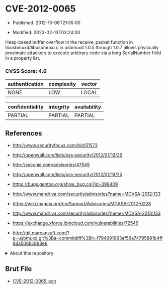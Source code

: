 # CVE-2012-0065

- Published: 2012-10-06T21:55:00

- Modified: 2023-02-13T03:24:00

Heap-based buffer overflow in the receive_packet function in libusbmuxd/libusbmuxd.c in usbmuxd 1.0.5 through 1.0.7 allows physically proximate attackers to execute arbitrary code via a long SerialNumber field in a property list.

### CVSS Score: **4.6**

| authentication | complexity | vector |
| --- | --- | --- |
| NONE | LOW | LOCAL |

| confidentiality | integrity | availability |
| --- | --- | --- |
| PARTIAL | PARTIAL | PARTIAL |

## References

* http://www.securityfocus.com/bid/51573

* http://openwall.com/lists/oss-security/2012/01/19/26

* http://secunia.com/advisories/47545

* http://openwall.com/lists/oss-security/2012/01/19/25

* https://bugs.gentoo.org/show_bug.cgi?id=399409

* http://www.mandriva.com/security/advisories?name=MDVSA-2012:133

* https://wiki.mageia.org/en/Support/Advisories/MGASA-2012-0228

* http://www.mandriva.com/security/advisories?name=MDVSA-2013:133

* https://exchange.xforce.ibmcloud.com/vulnerabilities/72546

* http://git.marcansoft.com/?p=usbmuxd.git%3Ba=commitdiff%3Bh=f794991993af56a74795891b4ff9da506bc893e6

<details>
<summary>About this repository</summary> 

  This repository is part of the project [Live Hack CVE](https://github.com/Live-Hack-CVE). Main website can be found [www.live-hack.org](https://www.live-hack.org) 
  
  Made by [Sn0wAlice](https://github.com/Sn0wAlice) for the people that care about security and need to have a feed of the latest CVEs. Hope you enjoy it, don't forget to star the repo and follow me on [Twitter](https://twitter.com/Sn0wAlice) and [Github](https://github.com/Sn0wAlice). And that is my [personnal website](https://www.alice-snow.me/)

  - [Home Page](https://github.com/Live-Hack-CVE)
  - [Framework](https://github.com/Live-Hack-CVE/cve-framework)
  - [CVE database](https://github.com/Live-Hack-CVE/full_database)
  - [Changelog](https://github.com/Live-Hack-CVE/Changelog)
</details>

## Brut File

* [CVE-2012-0065.json](https://raw.githubusercontent.com/Live-Hack-CVE/full_database/main/cves/2012/CVE-2012-0065.json)

